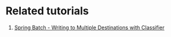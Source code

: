 # Related tutorials

1. [Spring Batch - Writing to Multiple Destinations with Classifier](https://howtodoinjava.com/spring-batch/classifier-multi-destinations/)